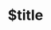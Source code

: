 ---
title: $title
second_title: Aspose.Finance for .NET API Referansı
description: $description
type: docs
weight: $weight
url: /tr/net/$ref/
---